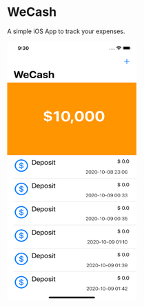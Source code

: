 # WeCash

A simple iOS App to track your expenses.

 <img src="img/home.png" width="300" height="600">
